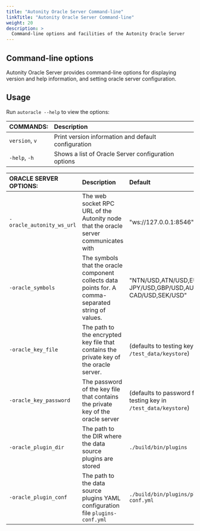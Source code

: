 ```yaml
---
title: "Autonity Oracle Server Command-line"
linkTitle: "Autonity Oracle Server Command-line"
weight: 20
description: >
  Command-line options and facilities of the Autonity Oracle Server
---
```


<!--
## Command-line facilities

Command-line tools for interacting with an Autonity Oracle Server are provided by:

- Autonity Utility Tool `aut`. A Python command-line RPC client for Autonity. The tool provides access to Autonity Oracle Contract interface functions.

For `aut` installation, usage, and command-line options see Reference [Setup the Autonity Utility Tool (aut)](/account-holders/setup-aut/).

For calling Oracle Contract functions using `aut` see Reference [Autonity Interfaces, Oracle Contract interface](/reference/api/oracle/).
-->

## Command-line options

Autonity Oracle Server provides command-line options for displaying version and help information, and setting oracle server configuration.

## Usage

Run `autoracle --help` to view the options:

| COMMANDS: | Description |
|:--|:--|
| `version`, `v` | Print version information and default configuration |
| `-help`, `-h`  | Shows a list of Oracle Server configuration options |


| ORACLE SERVER OPTIONS: | Description | Default | Required? |
|:--|:--|:--|:--|
| `-oracle_autonity_ws_url` | The web socket RPC URL of the Autonity node that the oracle server communicates with | "ws://127.0.0.1:8546" | Yes |
| `-oracle_symbols` | The symbols that the oracle component collects data points for. A comma-separated string of values. | "NTN/USD,ATN/USD,EUR/USD, JPY/USD,GBP/USD,AUD/USD, CAD/USD,SEK/USD" | No |
| `-oracle_key_file` | The path to the encrypted key file that contains the private key of the oracle server. | (defaults to testing key in `/test_data/keystore`) | Yes |
| `-oracle_key_password` | The password of the key file that contains the private key of the oracle server | (defaults to password for testing key in `/test_data/keystore`) | Yes |
| `-oracle_plugin_dir` | The path to the DIR where the data source plugins are stored | `./build/bin/plugins` | No |
| `-oracle_plugin_conf` | The path to the data source plugins YAML configuration file `plugins-conf.yml` | `./build/bin/plugins/plugins- conf.yml` | Yes |
